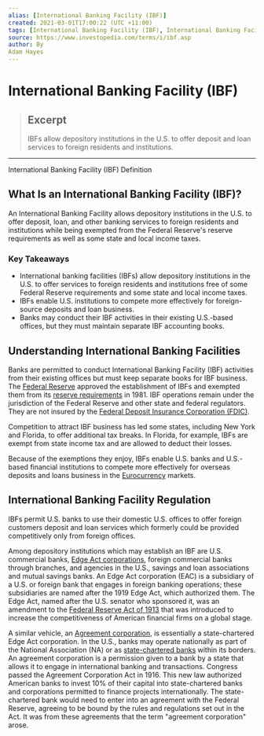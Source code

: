 ```yaml
---
alias: [International Banking Facility (IBF)]
created: 2021-03-01T17:00:22 (UTC +11:00)
tags: [International Banking Facility (IBF), International Banking Facility (IBF) Definition]
source: https://www.investopedia.com/terms/i/ibf.asp
author: By
Adam Hayes
---
```


# International Banking Facility (IBF)

> ## Excerpt
> IBFs allow depository institutions in the U.S. to offer deposit and loan services to foreign residents and institutions.

---

International Banking Facility (IBF) Definition
## What Is an International Banking Facility (IBF)?

An International Banking Facility allows depository institutions in the U.S. to offer deposit, loan, and other banking services to foreign residents and institutions while being exempted from the Federal Reserve's reserve requirements as well as some state and local income taxes. 

### Key Takeaways

-   International banking facilities (IBFs) allow depository institutions in the U.S. to offer services to foreign residents and institutions free of some Federal Reserve requirements and some state and local income taxes.
-   IBFs enable U.S. institutions to compete more effectively for foreign-source deposits and loan business.
-   Banks may conduct their IBF activities in their existing U.S.-based offices, but they must maintain separate IBF accounting books.

## Understanding International Banking Facilities

Banks are permitted to conduct International Banking Facility (IBF) activities from their existing offices but must keep separate books for IBF business. The [Federal Reserve](https://www.investopedia.com/terms/f/federalreservebank.asp) approved the establishment of IBFs and exempted them from its [reserve requirements](https://www.investopedia.com/terms/r/requiredreserves.asp) in 1981. IBF operations remain under the jurisdiction of the Federal Reserve and other state and federal regulators. They are not insured by the [Federal Deposit Insurance Corporation (FDIC)](https://www.investopedia.com/terms/f/fdic.asp).

Competition to attract IBF business has led some states, including New York and Florida, to offer additional tax breaks. In Florida, for example, IBFs are exempt from state income tax and are allowed to deduct their losses.

Because of the exemptions they enjoy, IBFs enable U.S. banks and U.S.-based financial institutions to compete more effectively for overseas deposits and loans business in the [Eurocurrency](https://www.investopedia.com/terms/e/eurocurrency.asp) markets.

## International Banking Facility Regulation

IBFs permit U.S. banks to use their domestic U.S. offices to offer foreign customers deposit and loan services which formerly could be provided competitively only from foreign offices.

Among depository institutions which may establish an IBF are U.S. commercial banks, [Edge Act corporations](https://www.investopedia.com/terms/e/edgeactcorporation.asp), foreign commercial banks through branches, and agencies in the U.S., savings and loan associations and mutual savings banks. An Edge Act corporation (EAC) is a subsidiary of a U.S. or foreign bank that engages in foreign banking operations; these subsidiaries are named after the 1919 Edge Act, which authorized them. The Edge Act, named after the U.S. senator who sponsored it, was an amendment to the [Federal Reserve Act of 1913](https://www.investopedia.com/terms/f/1913-federal-reserve-act.asp) that was introduced to increase the competitiveness of American financial firms on a global stage.

A similar vehicle, an [Agreement corporation](https://www.investopedia.com/terms/a/agreement-corporation.asp), is essentially a state-chartered Edge Act corporation. In the U.S., banks may operate nationally as part of the National Association (NA) or as [state-chartered banks](https://www.investopedia.com/terms/s/state-bank.asp) within its borders. An agreement corporation is a permission given to a bank by a state that allows it to engage in international banking and transactions. Congress passed the Agreement Corporation Act in 1916. This new law authorized American banks to invest 10% of their capital into state-chartered banks and corporations permitted to finance projects internationally. The state-chartered bank would need to enter into an agreement with the Federal Reserve, agreeing to be bound by the rules and regulations set out in the Act. It was from these agreements that the term "agreement corporation" arose.
